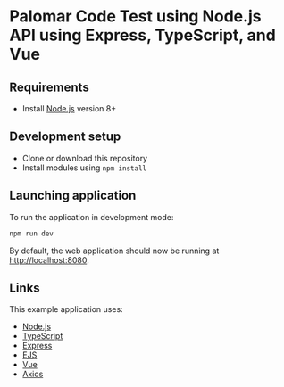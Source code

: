 # Palomar Code Test using Node.js API using Express, TypeScript, and Vue

## Requirements

* Install [Node.js](https://nodejs.org) version 8+

## Development setup

* Clone or download this repository
* Install modules using `npm install`

## Launching application

To run the application in development mode:

```bash
npm run dev
```

By default, the web application should now be running at [http://localhost:8080](http://localhost:8080).

## Links

This example application uses: 

* [Node.js](https://nodejs.org)
* [TypeScript](https://www.typescriptlang.org/)
* [Express](https://expressjs.com/)
* [EJS](https://github.com/mde/ejs)
* [Vue](https://vuejs.org/)
* [Axios](https://github.com/axios/axios)
